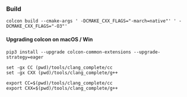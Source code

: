 ### Build

```
colcon build --cmake-args ' -DCMAKE_CXX_FLAGS="-march=native"' ' -DCMAKE_CXX_FLAGS="-O3"'
```

#### Upgrading colcon on macOS / Win

```
pip3 install --upgrade colcon-common-extensions --upgrade-strategy=eager
```

```
set -gx CC (pwd)/tools/clang_complete/cc
set -gx CXX (pwd)/tools/clang_complete/g++
```

```
export CC=$(pwd)/tools/clang_complete/cc
export CXX=$(pwd)/tools/clang_complete/g++
```
